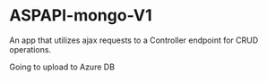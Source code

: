 # ASPAPI-mongo-V1

<p> An app that utilizes ajax requests to a Controller endpoint for CRUD operations. </p>
<p> Going to upload to Azure DB </p>
